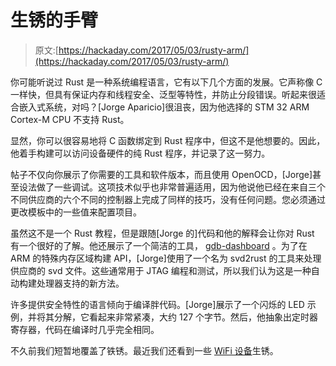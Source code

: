 # 生锈的手臂

> 原文:[https://hackaday.com/2017/05/03/rusty-arm/](https://hackaday.com/2017/05/03/rusty-arm/)

你可能听说过 Rust 是一种系统编程语言，它有以下几个方面的发展。它声称像 C 一样快，但具有保证内存和线程安全、泛型等特性，并防止分段错误。听起来很适合嵌入式系统，对吗？[Jorge Aparicio]很沮丧，因为他选择的 STM 32 ARM Cortex-M CPU 不支持 Rust。

显然，你可以很容易地将 C 函数绑定到 Rust 程序中，但这不是他想要的。因此，他着手构建可以访问设备硬件的纯 Rust 程序，并记录了这一努力。

帖子不仅向你展示了你需要的工具和软件版本，而且使用 OpenOCD，[Jorge]甚至设法做了一些调试。这项技术似乎也非常普遍适用，因为他说他已经在来自三个不同供应商的六个不同的控制器上完成了同样的技巧，没有任何问题。您必须通过更改模板中的一些值来配置项目。

虽然这不是一个 Rust 教程，但是跟随[Jorge 的]代码和他的解释会让你对 Rust 有一个很好的了解。他还展示了一个简洁的工具， [gdb-dashboard](https://github.com/cyrus-and/gdb-dashboard) 。为了在 ARM 的特殊内存区域构建 API，[Jorge]使用了一个名为 svd2rust 的工具来处理供应商的 svd 文件。这些通常用于 JTAG 编程和测试，所以我们认为这是一种自动构建处理器支持的新方法。

许多提供安全特性的语言倾向于编译胖代码。[Jorge]展示了一个闪烁的 LED 示例，并将其分解，它看起来非常紧凑，大约 127 个字节。然后，他抽象出定时器寄存器，代码在编译时几乎完全相同。

不久前我们短暂地覆盖了铁锈。最近我们还看到一些 [WiFi 设备](https://hackaday.com/2017/01/04/rust-running-on-the-realtek-rtl8710-esp8266-alternative/)生锈。